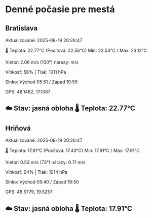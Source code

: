﻿# Denné počasie pre mestá

## Bratislava
Aktualizované: 2025-08-19 20:26:47

🌡️ Teplota: 22.77°C 
(Pocitová: 22.56°C)
Min: 22.54°C / Max: 23.12°C

Vietor: 2.06 m/s    (100°) 
nárazy:  m/s

Vlhkosť: 56% | Tlak: 1011 hPa

Slnko: Východ 05:51 / Západ 19:59

GPS: 48.1482, 17.1067

☁️ Stav: jasná obloha        🌡️ Teplota: 22.77°C
---

## Hriňová
Aktualizované: 2025-08-19 20:26:47

🌡️ Teplota: 17.91°C 
(Pocitová: 17.43°C)
Min: 17.91°C / Max: 17.91°C

Vietor: 0.53 m/s (73°)
nárazy: 0.71 m/s

Vlhkosť: 64% | Tlak: 1014 hPa

Slnko: Východ 05:40 / Západ 19:50

GPS: 48.5779, 19.5257

☁️ Stav: jasná obloha        🌡️ Teplota: 17.91°C
---
